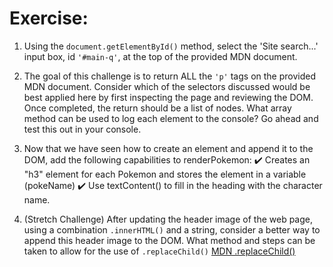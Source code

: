 # Exercise:

1. Using the `document.getElementById()` method, select the 'Site search...' input box, id `'#main-q'`, at the top of the provided MDN document.

2. The goal of this challenge is to return ALL the `'p'` tags on the provided MDN document. Consider which of the selectors discussed would be best applied here by first inspecting the page and reviewing the DOM. Once completed, the return should be a list of nodes. What array method can be used to log each element to the console? Go ahead and test this out in your console.

3. Now that we have seen how to create an element and append it to the DOM, add the following capabilities to renderPokemon:
   ✔️ Creates an "h3" element for each Pokemon and stores the element in a variable (pokeName)
   ✔️ Use textContent() to fill in the heading with the character name.

4. (Stretch Challenge) After updating the header image of the web page, using a combination `.innerHTML()` and a string, consider a better way to append this header image to the DOM. What method and steps can be taken to allow for the use of `.replaceChild()` [MDN .replaceChild()](https://developer.mozilla.org/en-US/docs/Web/API/Node/replaceChild)
